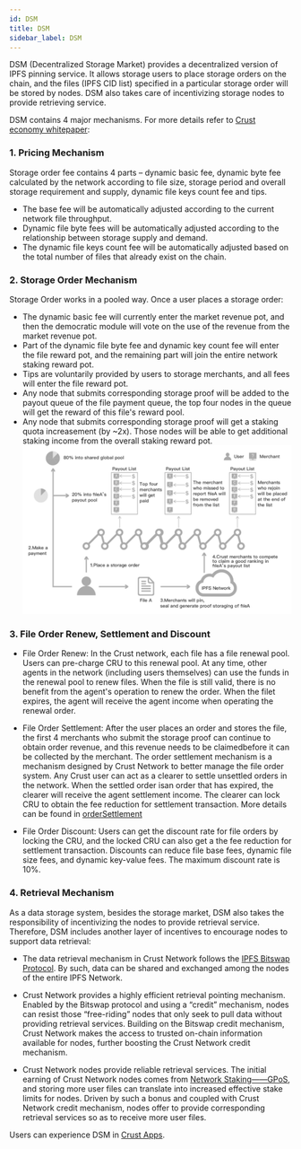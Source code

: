 ```yaml
---
id: DSM
title: DSM
sidebar_label: DSM
---
```



DSM (Decentralized Storage Market) provides a decentralized version of IPFS pinning service. It allows storage users to place storage orders on the chain, and the files (IPFS CID list) specified in a particular storage order will be stored by nodes. DSM also takes care of incentivizing storage nodes to provide retrieving service.

DSM contains 4 major mechanisms. For more details refer to [Crust economy whitepaper](https://crust-data.oss-cn-shanghai.aliyuncs.com/crust-home/whitepapers/ecowhitepaper_en.pdf):
### 1. Pricing Mechanism
Storage order fee contains 4 parts – dynamic basic fee, dynamic byte fee calculated by the network according to file size, storage period and overall storage requirement and supply, dynamic file keys count fee and tips.

* The base fee will be automatically adjusted according to the current network file throughput.
* Dynamic file byte fees will be automatically adjusted according to the relationship between storage supply and demand.
* The dynamic file keys count fee will be automatically adjusted based on the total number of files that already exist on the chain.
### 2. Storage Order Mechanism
Storage Order works in a pooled way. Once a user places a storage order:

   * The dynamic basic fee will currently enter the market revenue pot, and then the democratic module will vote on the use of the revenue from the market revenue pot.
   * Part of the dynamic file byte fee and dynamic key count fee will enter the file reward pot, and the remaining part will join the entire network staking reward pot.
   * Tips are voluntarily provided by users to storage merchants, and all fees will enter the file reward pot.
   * Any node that submits corresponding storage proof will be added to the payout queue of the file payment queue, the top four nodes in the queue will get the reward of this file's reward pool.
   * Any node that submits corresponding storage proof will get a staking quota increasement (by ~2x). Those nodes will be able to get additional staking income from the overall staking reward pot.
![dsm](assets/merchant/dsm.png)

### 3. File Order Renew, Settlement and Discount
* File Order Renew:
In the Crust network, each file has a file renewal pool. Users can pre-charge CRU to this renewal pool. At any time, other agents in the network (including users themselves) can use the funds in the renewal pool to renew files. When the file is still valid, there is no benefit from the agent's operation to renew the order. When the filet expires, the agent will receive the agent income when operating the renewal order.


* File Order Settlement:
After the user places an order and stores the file, the first 4 merchants who submit the storage proof can continue to obtain order revenue, and this revenue needs to be claimedbefore it can be collected by the merchant. The order settlement mechanism is a mechanism designed by Crust Network to better manage the file order system. Any Crust user can act as a clearer to settle unsettled orders in the network. When the settled order isan order that has expired, the clearer will receive the agent settlement income. The clearer can lock CRU to obtain the fee reduction for settlement transaction. More details can be found in [orderSettlement](orderSettlement.md)

* File Order Discount: Users can get the discount rate for file orders by locking the CRU, and the locked CRU can also get a the fee reduction for settlement transaction. Discounts can reduce file base fees, dynamic file size fees, and dynamic key-value fees. The maximum discount rate is 10%.

### 4. Retrieval Mechanism
As a data storage system, besides the storage market, DSM also takes the responsibility of incentivizing the nodes to provide retrieval service. Therefore, DSM includes another layer of incentives to encourage nodes to support data retrieval:

   * The data retrieval mechanism in Crust Network follows the [IPFS Bitswap Protocol](https://docs.ipfs.io/concepts/bitswap/). By such, data can be shared and exchanged among the nodes of the entire IPFS Network.

   * Crust Network provides a highly efficient retrieval pointing mechanism. Enabled by the Bitswap protocol and using a “credit” mechanism, nodes can resist those “free-riding” nodes that only seek to pull data without providing retrieval services. Building on the Bitswap credit mechanism, Crust Network makes the access to trusted on-chain information available for nodes, further boosting the Crust Network credit mechanism.

   * Crust Network nodes provide reliable retrieval services. The initial earning of Crust Network nodes comes from [Network Staking——GPoS](GPoS.md), and storing more user files can translate into increased effective stake limits for nodes. Driven by such a bonus and coupled with Crust Network credit mechanism, nodes offer to provide corresponding retrieval services so as to receive more user files.

Users can experience DSM in [Crust Apps](https://apps.crust.network/#/storage).
